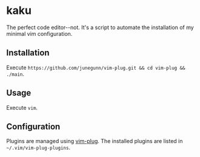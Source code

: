 # kaku
The perfect code editor--not. It's a script to automate the installation of my minimal vim configuration.

## Installation
Execute ```https://github.com/junegunn/vim-plug.git && cd vim-plug && ./main```.

## Usage
Execute ```vim```.

## Configuration
Plugins are managed using [vim-plug](https://github.com/junegunn/vim-plug). The installed plugins are listed in ```~/.vim/vim-plug-plugins```.
